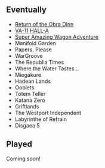 ## Eventually

- [Return of the Obra Dinn](https://obradinn.com)
- [VA-11 HALL-A](https://waifubartending.com)
- [Super Amazing Wagon Adventure](http://www.sparsevector.com/wagon-adventure/)
- Manifold Garden
- Papers, Please
- WarGroove
- The Republia Times
- Where the Water Tastes...
- Miegakure
- Hadean Lands
- Ooblets
- Totem Teller
- Katana Zero
- Griftlands
- The Westport Independent
- Labyrinthe of Refrain
- Disgaea 5


## Played

Coming soon!

